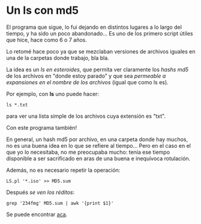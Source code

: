 # Un ls con md5

El programa que sigue, lo fui dejando en distintos lugares a lo largo del
 tiempo, y ha sido un poco abandonado... Es uno de los primero script útiles que
 hice, hace como 6 o 7 años.

Lo retomé hace poco ya que se mezclaban versiones de archivos iguales en una de
 la carpetas donde trabajo, bla bla.

La idea es un _ls en esteroides_, que permita ver claramente los _hashs md5_ de
 los archivos en "donde estoy parado" y que sea _permeable a expansiones en el
 nombre de los archivos_ (igual que como ls es).

Por ejemplo, con __ls__ uno puede hacer:

    ls *.txt

para ver una lista simple de los archivos cuya extensión es "txt".

Con este programa también!

En general, un hash md5 por archivo, en una carpeta donde hay muchos, no es una
buena idea en lo que se refiere al tiempo... Pero en el caso en el que yo lo
necesitaba, no me preocupaba mucho: tenía ese tiempo disponible a ser
sacrificado en aras de una buena e inequívoca rotulación.

Además, no es necesario repetir la operación:

    LS.pl '*.iso' >> MD5.sum

Después _se ven los réditos_:

    grep '234fmg' MD5.sum | awk '{print $1}'

Se puede encontrar [aca](/dwns/LS.txt).
